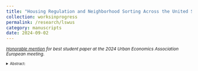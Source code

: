 ```yaml
---
title: "Housing Regulation and Neighborhood Sorting Across the United States <br> (Job Market Paper)"
collection: worksinprogress
permalink: /research/lswus
category: manuscripts
date: 2024-09-02
---
```

<small>*[Honorable mention](https://urbaneconomics.org/meetings/awards.html) for best student paper at the 2024 Urban Economics Association European meeting*.<small>
<details><summary>Abstract:</summary>
<br/>
<small>In this paper, I consider the effect of minimum lot size regulation on welfare and urban
structure. I show that minimal lots are the most expensive in the low-density neighborhoods
of productive cities, and this can explain the sorting on income into these cities and neighborhoods.
Motivated by this evidence, I construct a general equilibrium model in which households
of heterogeneous incomes choose cities and neighborhoods, value affluent neighbors,
and are burdened differently by regulation. A counterfactual deregulation exercise shows
significant and progressive gains for renters that may offset the losses to landowners. The
exercise also reveals two surprising results. First, any productivity gains that occur from the
expansion of productive cities is largely nullified by the out-migration of affluent households
who prefer regulated neighborhoods. Second, the neighborhood choice externality arising
from the demand for affluent neighbors matters little for the average household, but has important
distributional consequences. These results suggest that the most important consequence
of deregulating housing markets is increasing housing affordability. </small>
</details>